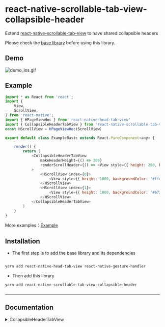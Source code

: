 # react-native-scrollable-tab-view-collapsible-header

Extend [react-native-scrollable-tab-view](https://github.com/ptomasroos/react-native-scrollable-tab-view) to have shared collapsible headers

Please check the [base library](https://github.com/zyslife/react-native-head-tab-view) before using this library.


## Demo


![demo_ios.gif](https://github.com/zyslife/react-native-head-tab-view/blob/master/demoGIF/demo_ios.gif) 

## Example   

```js
import * as React from 'react';
import {
    View,
    ScrollView,
} from 'react-native';
import { HPageViewHoc } from 'react-native-head-tab-view'
import { CollapsibleHeaderTabView } from 'react-native-scrollable-tab-view-collapsible-header'
const HScrollView = HPageViewHoc(ScrollView)

export default class ExampleBasic extends React.PureComponent<any> {

    render() {
        return (
            <CollapsibleHeaderTabView
                makeHeaderHeight={() => 200}
                renderScrollHeader={() => <View style={{ height: 200, backgroundColor: 'red' }} />}
            >
                <HScrollView index={0}>
                    <View style={{ height: 1000, backgroundColor: '#ff4081' }} />
                </HScrollView>
                <HScrollView index={1}>
                    <View style={{ height: 1000, backgroundColor: '#673ab7' }} />
                </HScrollView>
            </CollapsibleHeaderTabView>
        )
    }
}
```    

More examples：[Example](https://github.com/zyslife/react-native-head-tab-view/blob/master/Example/src)  


## Installation

- The first step is to add the base library and its dependencies
```sh

yarn add react-native-head-tab-view react-native-gesture-handler  
```  
- Then add this library  
```sh
yarn add react-native-scrollable-tab-view-collapsible-header
```


### 


---
## Documentation

<details>
<summary>CollapsibleHeaderTabView</summary>  
  
```js  
import { CollapsibleHeaderTabView ,SlideTabView} from 'react-native-scrollable-tab-view-collapsible-header' 
```

`CollapsibleHeaderTabView` and `SlideTabView` extends the props for the tabs component by adding the **CollapsibleHeaderProps**

#### CollapsibleHeaderProps  

##### `renderScrollHeader` _(React.ComponentType<any> | React.ReactElement | null)_  (require)

*render the collapsible header*

```js
renderScrollHeader={()=><View style={{height:180,backgroundColor:'red'}}/>}
```  


##### `makeHeaderHeight`  (require)

The height of collapsible header.  

```js
<CollapsibleHeaderTabView
    makeHeaderHeight={() => 180}
/>
``` 


##### `tabbarHeight`  

The height of collapsible tabbar  
If this parameter is set, the initial rendering performance will be improved.  

##### `frozeTop`  

The height at which the top area of the Tabview is frozen    


##### `overflowHeight`  

Sets the upward offset distance of the TabView and TabBar  

##### `makeScrollTrans`  _(scrollValue: Animated.Value) => void_   
Gets the animation value of the shared collapsible header.   
```js 
<CollapsibleHeaderTabView
    makeScrollTrans={(scrollValue: Animated.Value) => {
        this.setState({ scrollValue })
    }}
/>
```

##### `onStartRefresh`  _(() => void)_   
If provided, a standard RefreshControl will be added for "Pull to Refresh" functionality.  
Make sure to also set the isRefreshing prop correctly.

##### `isRefreshing`  _(boolean)_   
Whether the TabView is refreshing  

##### `renderRefreshControl`  _(() => React.ReactElement)_   
A custom RefreshControl
##### `refreshHeight`  _(number)_   
If this height is reached, a refresh event will be triggered （onStartRefresh）   
##### `scrollEnabled` _(boolean)_
Whether to allow the scene to slide vertically  

##### `makeRoomInRefreshing` _(boolean)_
Does the ListView leave a space of "refreshHeight" while the ListView is pull-down.
it defaults to true  

---  


</details>

